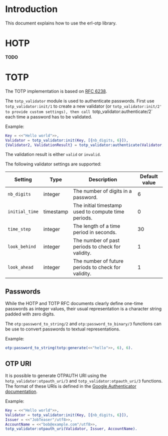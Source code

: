 
# Introduction
This document explains how to use the erl-otp library.

# HOTP
**TODO**

# TOTP
The TOTP implementation is based on [RFC 6238](https://tools.ietf.org/html/rfc6238).

The `totp_validator` module is used to authenticate passwords. First use
`totp_validator:init/1` to create a new validator (or `totp_validator:init/2'
to provide custom settings), then call `totp_validator:authenticate/2` each
time a password has to be validated.

Example:

```erlang
Key = <<"Hello world">>,
Validator = totp_validator:init(Key, [{nb_digits, 6}]),
{Validator2, ValidationResult} = totp_validator:authenticate(Validator, 123456).
```

The validation result is either `valid` or `invalid`.

The following validator settings are supported:

| Setting        | Type      | Description                                         | Default value |
| -------        | ----      | -----------                                         | ------------- |
| `nb_digits`    | integer   | The number of digits in a password.                 | 6             |
| `initial_time` | timestamp | The initial timestamp used to compute time periods. | 0             |
| `time_step`    | integer   | The length of a time period in seconds.             | 30            |
| `look_behind`  | integer   | The number of past periods to check for validity.   | 1             |
| `look_ahead`   | integer   | The number of future periods to check for validity. | 1             |

## Passwords
While the HOTP and TOTP RFC documents clearly define one-time passwords as
integer values, their usual representation is a character string padded with
zero digits.

The `otp:password_to_string/2` and `otp:password_to_binary/3` functions can be
use to convert passwords to textual representations.

Example:

```erlang
otp:password_to_string(totp:generate(<<"hello">>, 6), 6).
```

## OTP URI
It is possible to generate OTPAUTH URI using the
`hotp_validator:otpauth_uri/3` and `totp_validator:otpauth_uri/3`
functions. The format of these URIs is defined in the [Google Authenticator
documentation](https://github.com/google/google-authenticator/wiki/Key-Uri-Format).

Example:

```erlang
Key = <<"Hello world">>,
Validator = totp_validator:init(Key, [{nb_digits, 6}]),
Issuer = <<"JobTeaser"/utf8>>,
AccountName = <<"bob@example.com"/utf8>>,
totp_validator:otpauth_uri(Validator, Issuer, AccountName).
```

